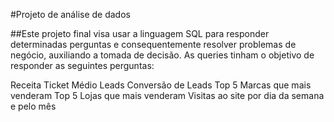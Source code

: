 #Projeto de análise de dados

##Este projeto final visa usar a linguagem SQL para responder determinadas perguntas e consequentemente resolver problemas de negócio, auxiliando a tomada de decisão.
As queries tinham o objetivo de responder as seguintes perguntas:



Receita
Ticket Médio
Leads
Conversão de Leads
Top 5 Marcas que mais venderam
Top 5 Lojas que mais venderam
Visitas ao site por dia da semana e pelo mês
